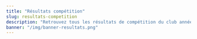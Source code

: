 ```yaml
---
title: "Résultats compétition"
slug: resultats-competition
description: "Retrouvez tous les résultats de compétition du club année par année"
banner: "/img/banner-resultats.png"
---
```

